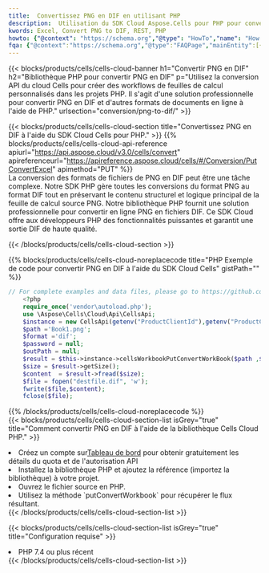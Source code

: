 ```yaml
---
title:  Convertissez PNG en DIF en utilisant PHP
description:  Utilisation du SDK Cloud Aspose.Cells pour PHP pour convertir un fichier au format PNG en fichier au format DIF.
kwords: Excel, Convert PNG to DIF, REST, PHP
howto: {"@context": "https://schema.org","@type": "HowTo","name": "How to convert PNG to DIF using the Cells Cloud PHP library.","description": "How to convert PNG to DIF using the Cells Cloud PHP library.","image": {"@type": "ImageObject"},"url": "/php/conversion/png-to-dif/","step": [{ "@type": "HowToStep","name": "How to convert PNG to DIF using the Cells Cloud PHP library. step 1", "image": {"@type": "ImageObject",},"url": "/php/conversion/png-to-dif/","text": "Register an account at <a href='https://dashboard.aspose.cloud/'>Dashboard</a> to get free API quota & authorization details",},{ "@type": "HowToStep","name": "How to convert PNG to DIF using the Cells Cloud PHP library. step 1", "image": {"@type": "ImageObject",},"url": "/php/conversion/png-to-dif/","text": "Install PHP library and add the reference (import the library) to your project.",},{ "@type": "HowToStep","name": "How to convert PNG to DIF using the Cells Cloud PHP library. step 1", "image": {"@type": "ImageObject",},"url": "/php/conversion/png-to-dif/","text": "Open the source file in PHP.",},{ "@type": "HowToStep","name": "How to convert PNG to DIF using the Cells Cloud PHP library. step 1", "image": {"@type": "ImageObject",},"url": "/php/conversion/png-to-dif/","text": "Use the `putConvertWorkbook` method to retrieve the resulting stream.",}, ],"supply": {"@type": "HowToSupply","name": "document"},"tool": [{"@type": "HowToTool","name": "phpstorm, Visual Studio Code, Eclipse"},{"@type": "HowToTool","name": "Aspose Cells"}],"totalTime": "PT6M"}
fqa: {"@context":"https://schema.org","@type":"FAQPage","mainEntity":[{"@type":"Question","name":"Why convert file formats in C# using REST API?","acceptedAnswer":{"@type":"Answer","text":"Documents are encoded in many ways, and some files may be incompatible with the software you use. To open and read such files, just convert them to appropriate file formats.<br/><ol><li>Install .NET SDK and add the reference (import the library) to your project.</li><li>Open the source file in C# using REST API.</li><li>Call the PutConvertWorkbookRequest() method, passing an output filename with required extension.</li><li>Get the result of conversion as a separate file.</li></ol>"}},{"@type":"Question","name":"What file formats can I convert with your C# library?","acceptedAnswer":{"@type":"Answer","text":"We support a variety of file formats for conversion using .NET library, including XLSX, Excel, xls , PDF, CSV, HTML, Markdown, XML, PNG, JPG, TIFF, Json, TXT and many more."}},{"@type":"Question","name":"What is the maximum allowed file size for conversion using this .NET library?","acceptedAnswer":{"@type":"Answer","text":"There are no file size limits for format conversions using .NET library."}}]}
---
```

{{< blocks/products/cells/cells-cloud-banner h1="Convertir PNG en DIF" h2="Bibliothèque PHP pour convertir PNG en DIF" p="Utilisez la conversion API du cloud Cells pour créer des workflows de feuilles de calcul personnalisés dans les projets PHP. Il s\'agit d\'une solution professionnelle pour convertir PNG en DIF et d\'autres formats de documents en ligne à l\'aide de PHP." urlsection="conversion/png-to-dif/" >}}

{{< blocks/products/cells/cells-cloud-section title="Convertissez PNG en DIF à l\'aide du SDK Cloud Cells pour PHP." >}}
{{% blocks/products/cells/cells-cloud-api-reference apiurl="https://api.aspose.cloud/v3.0/cells/convert" apireferenceurl="https://apireference.aspose.cloud/cells/#/Conversion/PutConvertExcel" apimethod="PUT" %}}
<br/>
La conversion des formats de fichiers de PNG en DIF peut être une tâche complexe. Notre SDK PHP gère toutes les conversions du format PNG au format DIF tout en préservant le contenu structurel et logique principal de la feuille de calcul source PNG. Notre bibliothèque PHP fournit une solution professionnelle pour convertir en ligne PNG en fichiers DIF. Ce SDK Cloud offre aux développeurs PHP des fonctionnalités puissantes et garantit une sortie DIF de haute qualité.

{{< /blocks/products/cells/cells-cloud-section >}}

{{% blocks/products/cells/cells-cloud-noreplacecode title="PHP Exemple de code pour convertir PNG en DIF à l\'aide du SDK Cloud Cells" gistPath="" %}}
 
```php
// For complete examples and data files, please go to https://github.com/aspose-cells-cloud/aspose-cells-cloud-php/
    <?php
    require_once('vendor\autoload.php');
    use \Aspose\Cells\Cloud\Api\CellsApi;
    $instance = new CellsApi(getenv("ProductClientId"),getenv("ProductClientSecret"));
    $path ='Book1.png';    
    $format ='dif';
    $password = null;
    $outPath = null;      
    $result = $this->instance->cellsWorkbookPutConvertWorkBook($path ,$format, $password,  $outPath);
    $size = $result->getSize();
    $content  = $result->fread($size);
    $file = fopen("destfile.dif", 'w');
    fwrite($file,$content);
    fclose($file);
```
 
{{% /blocks/products/cells/cells-cloud-noreplacecode %}}
<br/>
{{< blocks/products/cells/cells-cloud-section-list isGrey="true" title="Comment convertir PNG en DIF à l\'aide de la bibliothèque Cells Cloud PHP." >}}
<li> Créez un compte sur<a href="https://dashboard.aspose.cloud/">Tableau de bord</a> pour obtenir gratuitement les détails du quota et de l'autorisation API</li>
<li>Installez la bibliothèque PHP et ajoutez la référence (importez la bibliothèque) à votre projet.</li>
<li>Ouvrez le fichier source en PHP.</li>
<li>Utilisez la méthode `putConvertWorkbook` pour récupérer le flux résultant.</li>
{{< /blocks/products/cells/cells-cloud-section-list >}}

{{< blocks/products/cells/cells-cloud-section-list isGrey="true" title="Configuration requise" >}}
<li>PHP 7.4 ou plus récent</li>
{{< /blocks/products/cells/cells-cloud-section-list >}}
